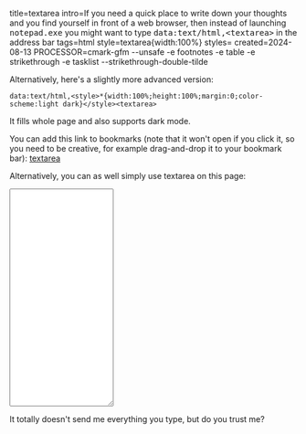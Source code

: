 title=textarea
intro=If you need a quick place to write down your thoughts and you find yourself in front of a web browser, then instead of launching <tt>notepad.exe</tt> you might want to type <tt style="white-space: nowrap">data:text/html,&lt;textarea&gt;</tt> in the address bar
tags=html
style=textarea{width:100%}
styles=
created=2024-08-13
PROCESSOR=cmark-gfm --unsafe -e footnotes -e table -e strikethrough -e tasklist --strikethrough-double-tilde

Alternatively, here's a slightly more advanced version:

	data:text/html,<style>*{width:100%;height:100%;margin:0;color-scheme:light dark}</style><textarea>

It fills whole page and also supports dark mode.

You can add this link to bookmarks (note that it won't open if you click it, so you need to be creative, for example drag-and-drop it to your bookmark bar): [textarea][]

[textarea]: data:text/html,<style>*{width:100%;height:100%;margin:0;color-scheme:light%20dark}</style><textarea>

Alternatively, you can as well simply use textarea on this page:

<textarea rows=25></textarea>

It totally doesn't send me everything you type, but do you trust me?
